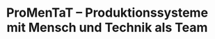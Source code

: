 ---
title: ProMenTaT – Produktionssysteme mit Mensch und Technik als Team
link: na
status: active
time: 01/2023–12/2024
funding: Free State of Saxony, European Social Fund
---